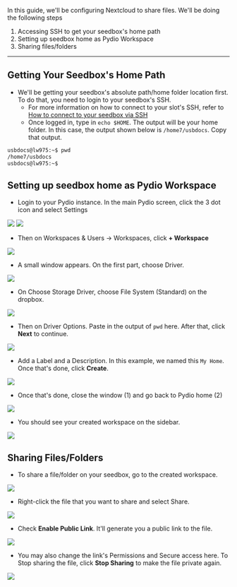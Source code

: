In this guide, we'll be configuring Nextcloud to share files. We'll be doing the following steps

1.  Accessing SSH to get your seedbox's home path
2.  Setting up seedbox home as Pydio Workspace
3.  Sharing files/folders

***

## Getting Your Seedbox's Home Path

* We'll be getting your seedbox's absolute path/home folder location first. To do that, you need to login to your seedbox's SSH.
  * For more information on how to connect to your slot's SSH, refer to [How to connect to your seedbox via SSH](https://docs.usbx.me/books/secure-shell-%28ssh%29/page/how-to-connect-to-your-seedbox-via-ssh)
  * Once logged in, type in `echo $HOME`. The output will be your home folder. In this case, the output shown below is `/home7/usbdocs`. Copy that output.

```sh
usbdocs@lw975:~$ pwd
/home7/usbdocs
usbdocs@lw975:~$
```

## Setting up seedbox home as Pydio Workspace

* Login to your Pydio instance. In the main Pydio screen, click the 3 dot icon and select Settings

![](https://docs.usbx.me/uploads/images/gallery/2020-05/image-1589621894749.png)
![](https://docs.usbx.me/uploads/images/gallery/2020-05/image-1589621940962.png)

* Then on Workspaces & Users -> Workspaces, click **+ Workspace**

![](https://docs.usbx.me/uploads/images/gallery/2020-05/image-1589622498094.png)

* A small window appears. On the first part, choose Driver.

![](https://docs.usbx.me/uploads/images/gallery/2020-05/image-1589622578381.png)

* On Choose Storage Driver, choose File System (Standard) on the dropbox.

![](https://docs.usbx.me/uploads/images/gallery/2020-05/image-1589622662519.png)

* Then on Driver Options. Paste in the output of `pwd` here. After that, click **Next** to continue.

![](https://docs.usbx.me/uploads/images/gallery/2020-05/image-1589622760967.png)

* Add a Label and a Description. In this example, we named this `My Home`. Once that's done, click **Create**.

![](https://docs.usbx.me/uploads/images/gallery/2020-05/image-1589622841951.png)

* Once that's done, close the window (1) and go back to Pydio home (2)

![](https://docs.usbx.me/uploads/images/gallery/2020-05/image-1589622907808.png)

* You should see your created workspace on the sidebar.

![](https://docs.usbx.me/uploads/images/gallery/2020-05/image-1589623010360.png)

## Sharing Files/Folders

* To share a file/folder on your seedbox, go to the created workspace.

![](https://docs.usbx.me/uploads/images/gallery/2020-05/image-1589623010360.png)

* Right-click the file that you want to share and select Share.

![](https://docs.usbx.me/uploads/images/gallery/2020-05/image-1589623161806.png)

* Check **Enable Public Link**. It'll generate you a public link to the file.

![](https://docs.usbx.me/uploads/images/gallery/2020-05/image-1589623225378.png)

* You may also change the link's Permissions and Secure access here. To Stop sharing the file, click **Stop Sharing** to make the file private again.

![](https://docs.usbx.me/uploads/images/gallery/2020-05/image-1589623308499.png)